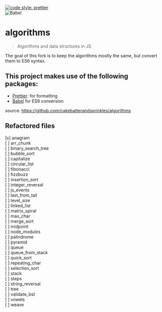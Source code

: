 [![code style: prettier](https://img.shields.io/badge/code_style-prettier-ff69b4.svg?style=flat-square)](https://github.com/prettier/prettier)  
![Babel](https://img.shields.io/badge/Babel-F9DC3e?style=for-the-badge&logo=babel&logoColor=black)

# algorithms

> Algorithms and data structures in JS

The goal of this fork is to keep the algorithms mostly the same, but convert them to ES6 syntax.

## This project makes use of the following packages:

- [Prettier](https://prettier.io/): for formatting
- [Babel](https://babeljs.io/) for ES6 conversion

source: https://github.com/cakebatterandsprinkles/algorithms

## Refactored files

[x] anagram  
[ ] arr_chunk  
[ ] binary_search_tree  
[ ] bubble_sort  
[ ] capitalize  
[ ] circular_list  
[ ] fibonacci  
[ ] fizzbuzz  
[ ] insertion_sort  
[ ] integer_reversal  
[ ] js_events  
[ ] last_from_tail  
[ ] level_size  
[ ] linked_list  
[ ] matrix_spiral  
[ ] max_char  
[ ] merge_sort  
[ ] midpoint  
[ ] node_modules  
[ ] palindrome  
[ ] pyramid  
[ ] queue  
[ ] queue_from_stack  
[ ] quick_sort  
[ ] repeating_char  
[ ] selection_sort  
[ ] stack  
[ ] steps  
[ ] string_reversal  
[ ] tree  
[ ] validate_bst  
[ ] vowels  
[ ] weave
